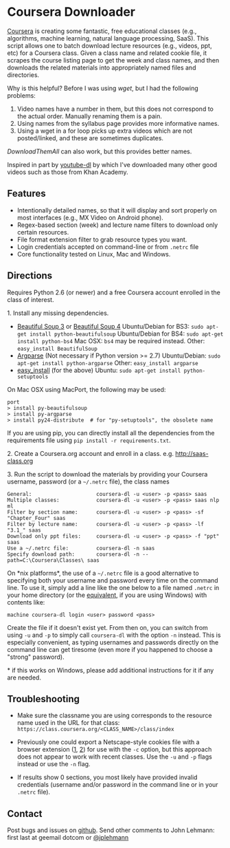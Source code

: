 Coursera Downloader
===================

[Coursera] is creating some fantastic, free educational classes (e.g.,
algorithms, machine learning, natural language processing, SaaS).  This
script allows one to batch download lecture resources (e.g., videos, ppt,
etc) for a Coursera class.  Given a class name and related cookie file, it
scrapes the course listing page to get the week and class names, and then
downloads the related materials into appropriately named files and
directories.

Why is this helpful?  Before I was using *wget*, but I had the following problems:

1. Video names have a number in them, but this does not correspond to the
   actual order.  Manually renaming them is a pain.
2. Using names from the syllabus page provides more informative names.
3. Using a wget in a for loop picks up extra videos which are not
   posted/linked, and these are sometimes duplicates.

*DownloadThemAll* can also work, but this provides better names.

Inspired in part by [youtube-dl] by which I've downloaded many other good
videos such as those from Khan Academy.


Features
--------

  * Intentionally detailed names, so that it will display and sort properly
    on most interfaces (e.g., MX Video on Android phone).
  * Regex-based section (week) and lecture name filters to download only
    certain resources.
  * File format extension filter to grab resource types you want.
  * Login credentials accepted on command-line or from `.netrc` file
  * Core functionality tested on Linux, Mac and Windows.


Directions
----------

Requires Python 2.6 (or newer) and a free Coursera account enrolled in
the class of interest.

1\. Install any missing dependencies.

  * [Beautiful Soup 3] or [Beautiful Soup 4]
  Ubuntu/Debian for BS3: `sudo apt-get install python-beautifulsoup`
  Ubuntu/Debian for BS4: `sudo apt-get install python-bs4`
  Mac OSX: `bs4` may be required instead.
  Other: `easy_install BeautifulSoup`
  * [Argparse] (Not necessary if Python version >= 2.7)
  Ubuntu/Debian: `sudo apt-get install python-argparse`
  Other: `easy_install argparse`
  * [easy_install] (for the above)
  Ubuntu: `sudo apt-get install python-setuptools`

On Mac OSX using MacPort, the following may be used:

    port
    > install py-beautifulsoup
    > install py-argparse
    > install py24-distribute  # for "py-setuptools", the obsolete name

If you are using pip, you can directly install all the dependencies from the requirements file using `pip install -r requirements.txt`.

2\. Create a Coursera.org account and enroll in a class.
e.g. http://saas-class.org

3\. Run the script to download the materials by providing your Coursera
username, password (or a `~/.netrc` file), the class names

    General:                     coursera-dl -u <user> -p <pass> saas
    Multiple classes:            coursera-dl -u <user> -p <pass> saas nlp ml
    Filter by section name:      coursera-dl -u <user> -p <pass> -sf "Chapter_Four" saas
    Filter by lecture name:      coursera-dl -u <user> -p <pass> -lf "3.1_" saas
    Download only ppt files:     coursera-dl -u <user> -p <pass> -f "ppt" saas
    Use a ~/.netrc file:         coursera-dl -n saas
    Specify download path:       coursera-dl -n --path=C:\Coursera\Classes\ saas

On \*nix platforms\*, the use of a `~/.netrc` file is a good alternative to
specifying both your username and password every time on the command
line. To use it, simply add a line like the one below to a file named
`.netrc` in your home directory (or the [equivalent], if you are using
Windows) with contents like:

    machine coursera-dl login <user> password <pass>

Create the file if it doesn't exist yet.  From then on, you can switch from
using `-u` and `-p` to simply call `coursera-dl` with the option `-n`
instead.  This is especially convenient, as typing usernames and passwords
directly on the command line can get tiresome (even more if you happened to
choose a "strong" password).

\* if this works on Windows, please add additional instructions for it if
any are needed.

Troubleshooting
---------------

* Make sure the classname you are using corresponds to the resource name used in
  the URL for that class:
    `https://class.coursera.org/<CLASS_NAME>/class/index`

* Previously one could export a Netscape-style cookies file with a browser
  extension ([1], [2]) for use with the `-c` option, but this approach does
  not appear to work with recent classes. Use the `-u` and `-p` flags
  instead or use the `-n` flag.

* If results show 0 sections, you most likely have provided invalid
  credentials (username and/or password in the command line or in your
  `.netrc` file).


Contact
-------

Post bugs and issues on [github].  Send other comments to John Lehmann:
first last at geemail dotcom or [@jplehmann]

[@jplehmann]: www.twitter.com/jplehmann
[1]: https://chrome.google.com/webstore/detail/lopabhfecdfhgogdbojmaicoicjekelh
[2]: https://addons.mozilla.org/en-US/firefox/addon/export-cookies
[youtube-dl]: http://rg3.github.com/youtube-dl
[Coursera]: http://www.coursera.org
[Beautiful Soup 3]: http://www.crummy.com/software/BeautifulSoup/bs3
[Beautiful Soup 4]: http://www.crummy.com/software/BeautifulSoup
[Argparse]: http://pypi.python.org/pypi/argparse
[wget]: http://sourceforge.net/projects/gnuwin32/files/wget/1.11.4-1/wget-1.11.4-1-setup.exe
[easy_install]: http://pypi.python.org/pypi/setuptools
[github]: https://github.com/jplehmann/coursera/issues
[workaround]: https://github.com/jplehmann/coursera/issues/6
[here]: https://github.com/wiedi/coursera
[equivalent]: http://stackoverflow.com/a/6031266/962311
